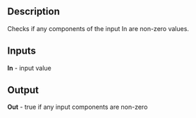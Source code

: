 ## Description
Checks if any components of the input In are non-zero values.

## Inputs
**In** - input value

## Output
**Out** - true if any input components are non-zero